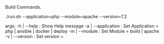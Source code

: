 Build Commands.


./run.sh --application=php --module=apache --version=7.2


args:
 -h | --help : Show Help message
 -a | --application : Set Application = php | ansible | docker | deploy
 -m | --module :  Set Module = build | apache
 -v | --version : Set version = 